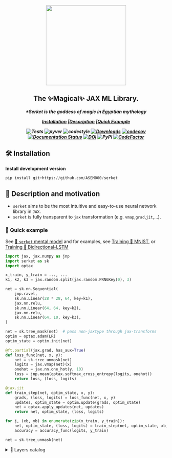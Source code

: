 <div align="center">
<img width="250px" src="https://github.com/ASEM000/serket/assets/48389287/1733c849-c44f-4810-b74a-8a10263e8cc5"></div>

<h2 align="center">The ✨Magical✨ JAX ML Library.</h2>
<h5 align = "center"> *Serket is the goddess of magic in Egyptian mythology

[**Installation**](#Installation)
|[**Description**](#Description)
|[**Quick Example**](#QuickExample)

![Tests](https://github.com/ASEM000/serket/actions/workflows/tests.yml/badge.svg)
![pyver](https://img.shields.io/badge/python-3.8%203.9%203.10%203.11-blue)
![codestyle](https://img.shields.io/badge/codestyle-black-black)
[![Downloads](https://static.pepy.tech/badge/serket)](https://pepy.tech/project/serket)
[![codecov](https://codecov.io/gh/ASEM000/serket/branch/main/graph/badge.svg?token=C6NXOK9EVS)](https://codecov.io/gh/ASEM000/serket)
[![Documentation Status](https://readthedocs.org/projects/serket/badge/?version=latest)](https://serket.readthedocs.io/en/latest/?badge=latest)
[![DOI](https://zenodo.org/badge/526985786.svg)](https://zenodo.org/badge/latestdoi/526985786)
![PyPI](https://img.shields.io/pypi/v/serket)
[![CodeFactor](https://www.codefactor.io/repository/github/asem000/serket/badge)](https://www.codefactor.io/repository/github/asem000/serket)

</h5>



## 🛠️ Installation<a id="Installation"></a>

**Install development version**

```python
pip install git+https://github.com/ASEM000/serket
```

## 📖 Description and motivation<a id="Description"></a>

- `serket` aims to be the most intuitive and easy-to-use neural network library in `JAX`.
- `serket` is fully transparent to `jax` transformation (e.g. `vmap`,`grad`,`jit`,...).

### 🏃 Quick example<a id="QuickExample"></a>

See [🧠 `serket` mental model](https://serket.readthedocs.io/en/latest/notebooks/mental_model.html) and for examples, see [Training 🚆 MNIST](https://serket.readthedocs.io/en/latest/notebooks/train_mnist.html), or [Training 🚆 Bidirectional-LSTM](https://serket.readthedocs.io/en/latest/notebooks/train_bilstm.html)

```python
import jax, jax.numpy as jnp
import serket as sk
import optax

x_train, y_train = ..., ...
k1, k2, k3 = jax.random.split(jax.random.PRNGKey(0), 3)

net = sk.nn.Sequential(
    jnp.ravel,
    sk.nn.Linear(28 * 28, 64, key=k1),
    jax.nn.relu,
    sk.nn.Linear(64, 64, key=k2),
    jax.nn.relu,
    sk.nn.Linear(64, 10, key=k3),
)

net = sk.tree_mask(net)  # pass non-jaxtype through jax-transforms
optim = optax.adam(LR)
optim_state = optim.init(net)

@ft.partial(jax.grad, has_aux=True)
def loss_func(net, x, y):
    net = sk.tree_unmask(net)
    logits = jax.vmap(net)(x)
    onehot = jax.nn.one_hot(y, 10)
    loss = jnp.mean(optax.softmax_cross_entropy(logits, onehot))
    return loss, (loss, logits)

@jax.jit
def train_step(net, optim_state, x, y):
    grads, (loss, logits) = loss_func(net, x, y)
    updates, optim_state = optim.update(grads, optim_state)
    net = optax.apply_updates(net, updates)
    return net, optim_state, (loss, logits)

for j, (xb, yb) in enumerate(zip(x_train, y_train)):
    net, optim_state, (loss, logits) = train_step(net, optim_state, xb, yb)
    accuracy = accuracy_func(logits, y_train)

net = sk.tree_unmask(net)
```

<details>

<summary>  🧱 Layers catalog </summary>

### 🧠 Neural network package: `serket.nn`
| Group | Layers |
| ------------- | ------------- |
|Attention| - `MultiHeadAttention`|
| Containers| - `Sequential`, `RandomApply`, `RandomChoice` |
| Convolution | - `{FFT,_}Conv{1D,2D,3D}` <br> - `{FFT,_}Conv{1D,2D,3D}Transpose` <br> - `Depthwise{FFT,_}Conv{1D,2D,3D}`  <br> - `Separable{FFT,_}Conv{1D,2D,3D}` <br> - `Conv{1D,2D,3D}Local` |
|Dropout|- `Dropout`<br> - `Dropout{1D,2D,3D}`  <br> - `RandomCutout{1D,2D}` |
| Linear  | - `Linear`, `Multilinear`, `GeneralLinear`, `Identity`  |
|Densely connected| - `FNN` , <br> - `MLP` _compile time_ optimized |
|Normalization|- `{Layer,Instance,Group,Batch}Norm`|
|Pooling|- `{Avg,Max,LP}Pool{1D,2D,3D}`  <br> - `Global{Avg,Max}Pool{1D,2D,3D}` <br> - `Adaptive{Avg,Max}Pool{1D,2D,3D}` |
|Reshaping|- `Flatten`, `Unflatten`, <br> - `Resize{1D,2D,3D}` <br> - `Upsample{1D,2D,3D}` <br> - `Pad{1D,2D,3D}` <br> - `{Random,Center,_}Crop{1D,2D,3D}` <br> - `RandomZoom{1D,2D,3D}` |
|Recurrent cells| - `{SimpleRNN,LSTM,GRU,Dense}Cell` <br> - `{Conv,FFTConv}{LSTM,GRU}{1D,2D,3D}Cell` |
|Activations|- `Adaptive{LeakyReLU,ReLU,Sigmoid,Tanh}`,<br> - `CeLU`,`ELU`,`GELU`,`GLU`<br>- `Hard{SILU,Shrink,Sigmoid,Swish,Tanh}`, <br> - `Soft{Plus,Sign,Shrink}` <br> - `LeakyReLU`,`LogSigmoid`,`LogSoftmax`,`Mish`,`PReLU`,<br> - `ReLU`,`ReLU6`,`SeLU`,`Sigmoid` <br> - `Swish`,`Tanh`,`TanhShrink`, `ThresholdedReLU`, `Snake`|

### 🖼️ Image package: `serket.image`
| Group | Layers |
| ------------- | ------------- |
|Filter        | - `{FFT,_}{Avg,Box,Gaussian,Motion}Blur2D` <br> - `{FFT,_}{UnsharpMask}2D` <br> - `{FFT,_}Laplacian2D` <br> - `MedianBlur2D` |
|Augment| - `{Adjust,Random}{Brightness,Contrast}2D`, <br> - `JigSaw2D`,`PixelShuffle2D`, <br> - `Pixelate2D`, <br> - `Posterize2D`,`Solarize2D`  |
|Geometric| - `{Random,_}{Horizontal,Vertical}{Translate,Flip,Shear}2D` <br> - `{Random,_}{Rotate}2D` <br> - `RandomPerspective2D` |


### 🌈 Cluster package: `serket.cluster`

| Group | Layers |
| ------------- | ------------- |
| Clustering        | - `KMeans`| 


</details>